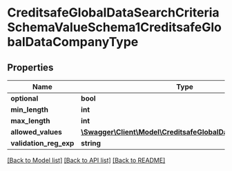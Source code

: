 # CreditsafeGlobalDataSearchCriteriaSchemaValueSchema1CreditsafeGlobalDataCompanyType

## Properties
Name | Type | Description | Notes
------------ | ------------- | ------------- | -------------
**optional** | **bool** |  | [optional] 
**min_length** | **int** |  | [optional] 
**max_length** | **int** |  | [optional] 
**allowed_values** | [**\Swagger\Client\Model\CreditsafeGlobalDataCompanyType[]**](CreditsafeGlobalDataCompanyType.md) |  | [optional] 
**validation_reg_exp** | **string** |  | [optional] 

[[Back to Model list]](../../README.md#documentation-for-models) [[Back to API list]](../../README.md#documentation-for-api-endpoints) [[Back to README]](../../README.md)

